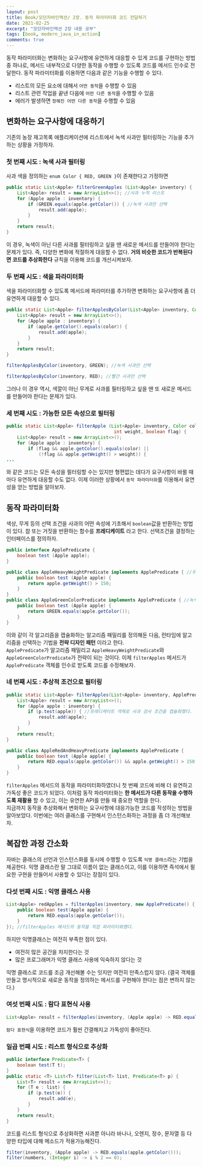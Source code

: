 ```yaml
---
layout: post
title: Book/모던자바인액션/ 2장. 동작 파라미터화 코드 전달하기
date: 2021-02-25
excerpt: "모던자바인액션 2장 내용 공부"
tags: [book, modern_java_in_action]
comments: true
---
```


동작 파라미터화는 변화하는 요구사항에 유연하게 대응할 수 있게 코드를 구현하는 방법 중 하나로, 메서드 내부적으로 다양한 동작을
수행할 수 있도록 코드를 메서드 인수로 전달한다. 동작 파라미터화를 이용하면 다음과 같은 기능을 수행할 수 있다.
- 리스트의 모든 요소에 대해서 `어떤 동작`을 수행할 수 있음
- 리스트 관련 작업을 끝낸 다음에 `어떤 다른 동작`을 수행할 수 있음
- 에러가 발생하면 `정해진 어떤 다른 동작`을 수행할 수 있음

## 변화하는 요구사항에 대응하기
기존의 농장 재고목록 애플리케이션에 리스트에서 녹색 사과만 필터링하는 기능을 추가하는 상황을 가정하자.
### 첫 번째 시도 : 녹색 사과 필터링
사과 색을 정의하는 `enum Color { RED, GREEN }`이 존재한다고 가정하면
```java
public static List<Apple> filterGreenApples (List<Apple> inventory) {
    List<Apple> result = new ArrayList<>(); //사과 누적 리스트
    for (Apple apple : inventory) {
        if (GREEN.equals(apple.getColor()) { //녹색 사과만 선택
            result.add(apple);
        }
    }
    return result;
}
```
이 경우, 녹색이 아닌 다른 사과를 필터링하고 싶을 땐 새로운 메서드를 만들어야 한다는 문제가 있다.
즉, 다양한 변화에 적절하게 대응할 수 없다. __거의 비슷한 코드가 반복된다면 코드를 추상화한다__ 규칙을 이용해 코드를 개선시켜보자.
### 두 번째 시도 : 색을 파라미터화
색을 파라미터화할 수 있도록 메서드에 파라미터를 추가하면 변화하는 요구사항에 좀 더 유연하게 대응할 수 있다.
```java
public static List<Apple> filterApplesByColor(List<Apple> inventory, Color color) {
    List<Apple> result = new ArrayList<>();
    for (Apple apple : inventory) {
        if (apple.getColor().equals(color)) {
            result.add(apple);
        }
    }
    return result;
}
```
```java
filterApplesByColor(inventory, GREEN); //녹색 사과만 선택

filterApplesByColor(inventory, RED); //빨간 사과만 선택
``` 
그러나 이 경우 역시, 색깔이 아닌 무게로 사과를 필터링하고 싶을 땐 또 새로운 메서드를 만들어야 한다는 문제가 있다.
### 세 번째 시도 : 가능한 모든 속성으로 필터링
```java
public static List<Apple> filterApple (List<Apple> inventory, Color color,
                                        int weight, boolean flag) {
    List<Apple> result = new ArrayList<>();
    for (Apple apple : inventory) {
        if (flag && apple.getColor().equals(color) ||
            (!flag && apple.getWeight() > weight)) {
...
```
와 같은 코드는 모든 속성을 필터링할 수는 있지만 형편없는 데다가 요구사항이 바뀔 때마다 유연하게 대응할 수도 없다.
이제 이러한 상황에서 `동작 파라미터화`를 이용해서 유연성을 얻는 방법을 알아보자.

## 동작 파라미터화
색상, 무게 등의 선택 조건을 사과의 어떤 속성에 기초해서 `boolean`값을 반환하는 방법이 있다. 
참 또는 거짓을 반환하는 함수를 __프레디케이트__ 라고 한다. 선택조건을 결정하는 인터페이스를 정의하자.
```java
public interface ApplePredicate {
    boolean test (Apple apple);
}
```
```java
public class AppleHeavyWeightPredicate implements ApplePredicate { //무거운 사과만 선택
    public boolean test (Apple apple) {
        return apple.getWeight() > 150;
    }
}
public class AppleGreenColorPredicate implements ApplePredicate { //녹색 사과만 선택
    public boolean test (Apple apple) {
        return GREEN.equals(apple.getColor());
    }
}
```
이와 같이 각 알고리즘을 캡슐화하는 알고리즘 패밀리를 정의해둔 다음, 런타임에 알고리즘을 선택하는 기법을 __전략 디자인 패턴__ 이라고 한다.  
`ApplePredicate`가 알고리즘 패밀리고 `AppleHeavyWeightPredicate`와 `AppleGreenColorPredicate`가 전략이 되는 것이다.
이제 `filterApples` 메서드가 `ApplePredicate` 객체를 인수로 받도록 코드를 수정해보자.
### 네 번째 시도 : 추상적 조건으로 필터링
```java
public static List<Apple> filterApples(List<Apple> inventory, ApplePredicate p) {
    List<Apple> result = new ArrayList<>();
    for (Apple apple : inventory) {
        if (p.test(apple)) { //프레디케이트 객체로 사과 검사 조건을 캡슐화했다.
            result.add(apple);
        }
    }
    return result;
}
```
```java
public class AppleRedAndHeavyPredicate implements ApplePredicate {
    public boolean test (Apple apple) {
        return RED.equals(apple.getColor()) && apple.getWeight() > 150;
    }
}
```
`filterApples` 메서드의 동작을 파라미터화하였더니 첫 번째 코드에 비해 더 유연하고 가독성 좋은 코드가 되었다.
이처럼 동작 파라미터화는 __한 메서드가 다른 동작을 수행하도록 재활용__ 할 수 있고, 이는 유연한 API를 만들 때 중요한 역할을 한다.  
지금까지 동작을 추상화해서 변화하는 요구사항에 대응가능한 코드를 작성하는 방법을 알아보았다. 
이번에는 여러 클래스를 구현해서 인스턴스화하는 과정을 좀 더 개선해보자.

## 복잡한 과정 간소화
자바는 클래스의 선언과 인스턴스화를 동시에 수행할 수 있도록 `익명 클래스`라는 기법을 제공한다. 익명 클래스란 말 그대로 이름이 없는 클래스이고,
이를 이용하면 즉석에서 필요한 구현을 만들어서 사용할 수 있다는 장점이 있다.
### 다섯 번째 시도 : 익명 클래스 사용
```java
List<Apple> redApples = filterApples(inventory, new ApplePredicate() {
    public boolean test(Apple apple) {
        return RED.equals(apple.getColor());
    }
}); //filterApples 메서드의 동작을 직접 파라미터화했다.
```
하지만 익명클래스는 여전히 부족한 점이 있다.
- 여전히 많은 공간을 차지한다는 것
- 많은 프로그래머가 익명 클래스 사용에 익숙하지 않다는 것  

익명 클래스로 코드를 조금 개선해볼 수는 잇지만 여전히 만족스럽지 않다. (결국 객체를 만들고 명시적으로 새로운 동작을 정의하는 메서드를 구현해야 한다는 점은 변하지 않는다.)
### 여섯 번째 시도 : 람다 표현식 사용
```java
List<Apple> result = filterApples(inventory, (Apple apple) -> RED.equals(apple.getColor()));
```
`람다 표현식`을 이용하면 코드가 훨씬 간결해지고 가독성이 좋아진다.
### 일곱 번째 시도 : 리스트 형식으로 추상화
```java
public interface Predicate<T> {
    boolean test(T t);
}
public static <T> List<T> filter(List<T> list, Predicate<T> p) {
    List<T> result = new ArrayList<>();
    for (T e : list) {
        if (p.test(e)) {
            result.add(e);
        }
    }
    return result;
}
```
코드를 리스트 형식으로 추상화하면 사과뿐 아니라 바나나, 오렌지, 정수, 문자열 등 다양한 타입에 대해 메소드가 적용가능해진다.
```java
filter(inventory, (Apple apple) -> RED.equals(apple.getColor()));
filter(numbers, (Integer i) -> i % 2 == 0);
```
